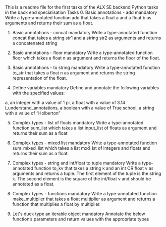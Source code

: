 This is a readme file for the first tasks of the ALX SE backend Python tasks in the back end specialisation
Tasks
0. Basic annotations - add
mandatory
Write a type-annotated function add that takes a float a and a float b as arguments and returns their sum as a float.


1. Basic annotations - concat
mandatory
Write a type-annotated function concat that takes a string str1 and a string str2 as arguments and returns a concatenated string

2. Basic annotations - floor
mandatory
Write a type-annotated function floor which takes a float n as argument and returns the floor of the float.

3. Basic annotations - to string
mandatory
Write a type-annotated function to_str that takes a float n as argument and returns the string representation of the float.

4. Define variables
mandatory
Define and annotate the following variables with the specified values:

a, an integer with a value of 1
pi, a float with a value of 3.14
i_understand_annotations, a boolean with a value of True
school, a string with a value of “Holberton”

5. Complex types - list of floats
mandatory
Write a type-annotated function sum_list which takes a list input_list of floats as argument and returns their sum as a float

6. Complex types - mixed list
mandatory
Write a type-annotated function sum_mixed_list which takes a list mxd_lst of integers and floats and returns their sum as a float.

7. Complex types - string and int/float to tuple
mandatory
Write a type-annotated function to_kv that takes a string k and an int OR float v as arguments and returns a tuple. The first element of the tuple is the string k. The second element is the square of the int/float v and should be annotated as a float.

8. Complex types - functions
mandatory
Write a type-annotated function make_multiplier that takes a float multiplier as argument and returns a function that multiplies a float by multiplier.

9. Let's duck type an iterable object
mandatory
Annotate the below function’s parameters and return values with the appropriate types

